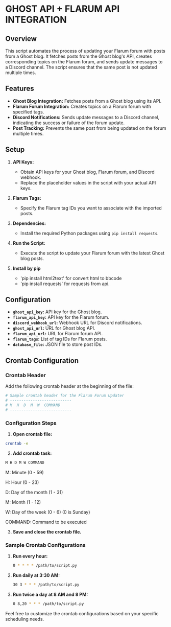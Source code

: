 # **GHOST API + FLARUM API INTEGRATION**

## **Overview**

This script automates the process of updating your Flarum forum with posts from a Ghost blog. It fetches posts from the Ghost blog's API, creates corresponding topics on the Flarum forum, and sends update messages to a Discord channel. The script ensures that the same post is not updated multiple times.

## **Features**

- **Ghost Blog Integration:** Fetches posts from a Ghost blog using its API.
- **Flarum Forum Integration:** Creates topics on a Flarum forum with specified tags.
- **Discord Notifications:** Sends update messages to a Discord channel, indicating the success or failure of the forum update.
- **Post Tracking:** Prevents the same post from being updated on the forum multiple times.

## **Setup**

1. **API Keys:**
   - Obtain API keys for your Ghost blog, Flarum forum, and Discord webhook.
   - Replace the placeholder values in the script with your actual API keys.

2. **Flarum Tags:**
   - Specify the Flarum tag IDs you want to associate with the imported posts.

3. **Dependencies:**
   - Install the required Python packages using `pip install requests`.

4. **Run the Script:**
   - Execute the script to update your Flarum forum with the latest Ghost blog posts.

5. **Install by pip**
   - 'pip install html2text' for convert html to bbcode
   - 'pip install requests' for requests from api.

## **Configuration**

- **`ghost_api_key`:** API key for the Ghost blog.
- **`flarum_api_key`:** API key for the Flarum forum.
- **`discord_webhook_url`:** Webhook URL for Discord notifications.
- **`ghost_api_url`:** URL for Ghost blog API.
- **`flarum_api_url`:** URL for Flarum forum API.
- **`flarum_tags`:** List of tag IDs for Flarum posts.
- **`database_file`:** JSON file to store post IDs.

## **Crontab Configuration**

### Crontab Header

Add the following crontab header at the beginning of the file:

```bash
# Sample crontab header for the Flarum Forum Updater
# ---------------------------
# M  H  D  M  W  COMMAND
# ---------------------------
```

### Configuration Steps
1. **Open crontab file:**

```bash
crontab -e
```

2. **Add crontab task:**
```bash
M H D M W COMMAND
```

M: Minute (0 - 59)

H: Hour (0 - 23)

D: Day of the month (1 - 31)

M: Month (1 - 12)

W: Day of the week (0 - 6) (0 is Sunday)

COMMAND: Command to be executed

3. **Save and close the crontab file.**

### Sample Crontab Configurations

1. **Run every hour:**
   ```bash
   0 * * * * /path/to/script.py
   ```
2. **Run daily at 3:30 AM:**
   ```bash
   30 3 * * * /path/to/script.py
   ```
3. **Run twice a day at 8 AM and 8 PM:**
   ```bash
   0 8,20 * * * /path/to/script.py
   ```

Feel free to customize the crontab configurations based on your specific scheduling needs.

